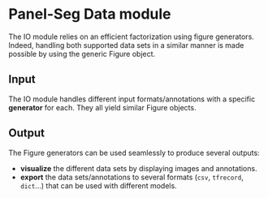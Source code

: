 # Panel-Seg Data module

The IO module relies on an efficient factorization using figure generators.
Indeed, handling both supported data sets in a similar manner is made possible
by using the generic Figure object.

## Input
The IO module handles different input formats/annotations with a specific **generator**
for each. They all yield similar Figure objects.

## Output
The Figure generators can be used seamlessly to produce several outputs:
* **visualize** the different data sets by displaying images and annotations.
* **export** the data sets/annotations to several formats (`csv`, `tfrecord`, `dict`...) that
can be used with different models.
